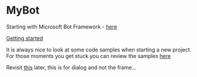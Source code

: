 # MyBot
Starting with Microsoft Bot Framework - [here](https://dev.botframework.com/)

[Getting started](https://docs.botframework.com/en-us/csharp/builder/sdkreference/)

It is always nice to look at some code samples when starting a new project. For those moments you get stuck you can review the samples [here](https://github.com/Microsoft/BotBuilder/tree/master/CSharp)


Revisit [this](https://docs.botframework.com/en-us/csharp/builder/sdkreference/dialogs.html) later, this is for dialog and not the frame...
